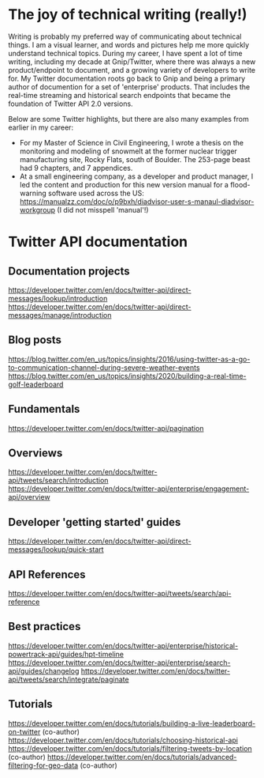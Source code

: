 # The joy of technical writing (really!) 

Writing is probably my preferred way of communicating about technical things. I am a visual learner, and words and pictures help me more quickly understand technical topics. During my career, I have spent a lot of time writing, including my decade at Gnip/Twitter, where there was always a new product/endpoint to document, and a growing variety of developers to write for. My Twitter documentation roots go back to Gnip and being a primary author of documention for a set of 'enterprise' products. That includes the real-time streaming and historical search endpoints that became the foundation of Twitter API 2.0 versions. 

Below are some Twitter highlights, but there are also many examples from earlier in my career:

* For my Master of Science in Civil Engineering, I wrote a thesis on the monitoring and modeling of snowmelt at the former nuclear trigger manufacturing site, Rocky Flats, south of Boulder. The 253-page beast had 9 chapters, and 7 appendices. 
* At a small engineering company, as a developer and product manager, I led the content and production for this new version manual for a flood-warning software used across the US: https://manualzz.com/doc/o/p9bxh/diadvisor-user-s-manaul-diadvisor-workgroup (I did not misspell 'manual'!)


# Twitter API documentation

## Documentation projects

https://developer.twitter.com/en/docs/twitter-api/direct-messages/lookup/introduction
https://developer.twitter.com/en/docs/twitter-api/direct-messages/manage/introduction

## Blog posts

https://blog.twitter.com/en_us/topics/insights/2016/using-twitter-as-a-go-to-communication-channel-during-severe-weather-events
https://blog.twitter.com/en_us/topics/insights/2020/building-a-real-time-golf-leaderboard

## Fundamentals
https://developer.twitter.com/en/docs/twitter-api/pagination

## Overviews
https://developer.twitter.com/en/docs/twitter-api/tweets/search/introduction
https://developer.twitter.com/en/docs/twitter-api/enterprise/engagement-api/overview

## Developer 'getting started' guides
https://developer.twitter.com/en/docs/twitter-api/direct-messages/lookup/quick-start

## API References
https://developer.twitter.com/en/docs/twitter-api/tweets/search/api-reference


## Best practices 

https://developer.twitter.com/en/docs/twitter-api/enterprise/historical-powertrack-api/guides/hpt-timeline
https://developer.twitter.com/en/docs/twitter-api/enterprise/search-api/guides/changelog
https://developer.twitter.com/en/docs/twitter-api/tweets/search/integrate/paginate

## Tutorials

https://developer.twitter.com/en/docs/tutorials/building-a-live-leaderboard-on-twitter (co-author)
https://developer.twitter.com/en/docs/tutorials/choosing-historical-api
https://developer.twitter.com/en/docs/tutorials/filtering-tweets-by-location (co-author)
https://developer.twitter.com/en/docs/tutorials/advanced-filtering-for-geo-data (co-author)



